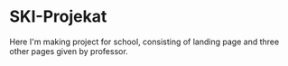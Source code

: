 # SKI-Projekat
Here I'm making project for school, consisting of landing page and three other pages given by professor.